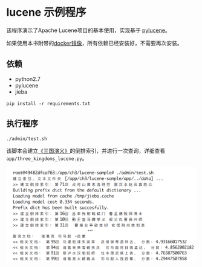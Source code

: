# lucene 示例程序

该程序演示了Apache Lucene项目的基本使用，实现基于 [pylucene](http://lucene.apache.org/pylucene/index.html)。

如果使用本书附带的[docker镜像](https://hub.docker.com/r/chatopera/qna-book/)，所有依赖已经安装好，不需要再次安装。

## 依赖

* python2.7
* pylucene
* jieba

```
pip install -r requirements.txt
```

## 执行程序
```
./admin/test.sh
```

该脚本会建立[《三国演义》](./data)的倒排索引，并进行一次查询，详细查看 ```app/three_kingdoms_lucene.py```。

<img src="./1.png" width="800">